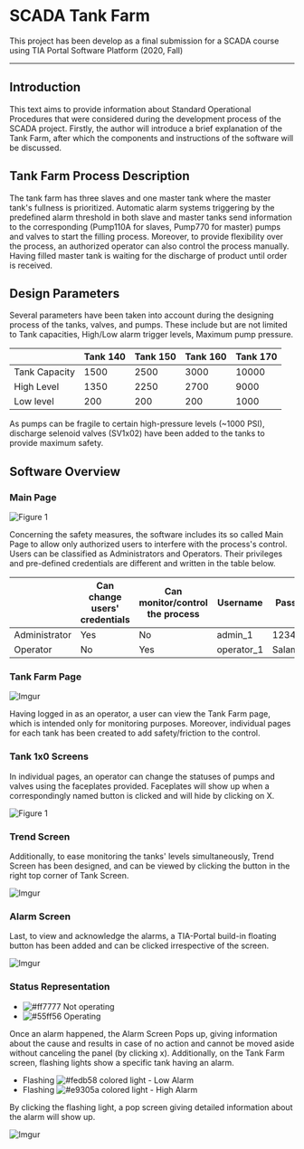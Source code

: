 # SCADA Tank Farm
This project has been develop as a final submission for a SCADA course using TIA Portal Software Platform (2020, Fall)
____

## Introduction

This text aims to provide information about Standard Operational Procedures that were considered during the development process of the SCADA project. Firstly, the author will introduce a brief explanation of the Tank Farm, after which the components and instructions of the software will be discussed. 

## Tank Farm Process Description 

The tank farm has three slaves and one master tank where the master tank's fullness is prioritized. Automatic alarm systems triggering by the predefined alarm threshold in both slave and master tanks send information to the corresponding (Pump110A for slaves, Pump770 for master) pumps and valves to start the filling process. Moreover, to provide flexibility over the process, an authorized operator can also control the process manually. Having filled master tank is waiting for the discharge of product until order is received.


## Design Parameters

Several parameters have been taken into account during the designing process of the tanks, valves, and pumps. These include but are not limited to Tank capacities, High/Low alarm trigger levels, Maximum pump pressure.

|               | Tank 140 | Tank 150 |  Tank 160 | Tank 170 |
|---------------|----------|----------|-----------|----------|
| Tank Capacity | 1500     | 2500     | 3000      | 10000    |
| High Level    | 1350     | 2250     | 2700      | 9000     |
| Low level     | 200      | 200      | 200       | 1000     |

As pumps can be fragile to certain high-pressure levels (~1000 PSI), discharge selenoid valves (SV1x02) have been added to the tanks to provide maximum safety. 

## Software Overview

### Main Page

![Figure 1](https://i.imgur.com/zJwLoWh.png)

Concerning the safety measures, the software includes its so called Main Page to allow only authorized users to interfere with the process's control. Users can be classified as Administrators and Operators. Their privileges and pre-defined credentials are different and written in the table below.

|               | Can change users' credentials | Can monitor/control the process | Username   | Password  |
|---------------|-------------------------------|---------------------------------|------------|-----------|
| Administrator | Yes                           | No                              | admin_1    | 1234      |
| Operator      | No                            | Yes                             | operator_1 | Salam1234 |

### Tank Farm Page

![Imgur](https://i.imgur.com/1PBbXEq.png)

Having logged in as an operator, a user can view the Tank Farm page, which is intended only for monitoring purposes. Moreover, individual pages for each tank has been created to add safety/friction to the control. 

### Tank 1x0 Screens
In individual pages, an operator can change the statuses of pumps and valves using the faceplates provided. Faceplates will show up when a correspondingly named button is clicked and will hide by clicking on X. 

![Figure 1](https://i.imgur.com/i5hto8f.png)

### Trend Screen
Additionally, to ease monitoring the tanks' levels simultaneously, Trend Screen has been designed, and can be viewed by clicking the button in the right top corner of Tank Screen. 

![Imgur](https://i.imgur.com/ZIn2pdF.png)

### Alarm Screen
Last, to view and acknowledge the alarms, a TIA-Portal build-in floating button has been added and can be clicked irrespective of the screen. 

![Imgur](https://i.imgur.com/a6m9svx.png)

### Status Representation

- ![#ff7777](https://via.placeholder.com/15/ff7777/000000?text=+) Not operating
- ![#55ff56](https://via.placeholder.com/15/55ff56/000000?text=+) Operating

Once an alarm happened, the Alarm Screen Pops up, giving information about the cause and results in case of no action and cannot be moved aside without canceling the panel (by clicking x). Additionally, on the Tank Farm screen, flashing lights show a specific tank having an alarm. 

- Flashing ![#fedb58](https://via.placeholder.com/15/fedb58/000000?text=+) colored light - Low Alarm
- Flashing ![#e9305a](https://via.placeholder.com/15/e9305a/000000?text=+) colored light - High Alarm

By clicking the flashing light, a pop screen giving detailed information about the alarm will show up. 

![Imgur](https://i.imgur.com/r16dyIW.png)



